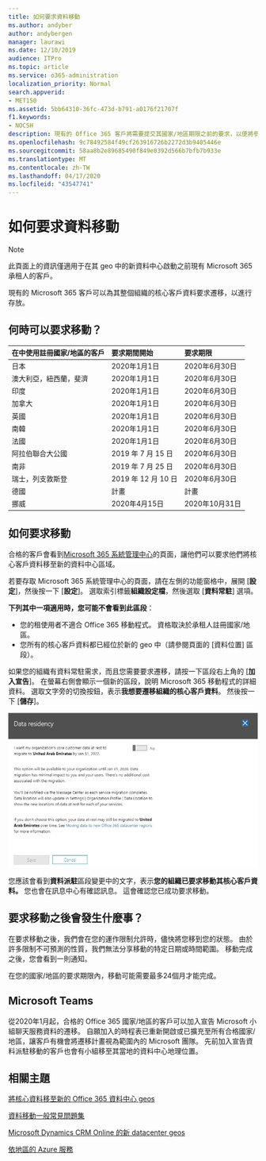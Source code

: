 ```yaml
---
title: 如何要求資料移動
ms.author: andyber
author: andybergen
manager: laurawi
ms.date: 12/10/2019
audience: ITPro
ms.topic: article
ms.service: o365-administration
localization_priority: Normal
search.appverid:
- MET150
ms.assetid: 5bb64310-36fc-473d-b791-a0176f21707f
f1.keywords:
- NOCSH
description: 現有的 Office 365 客戶將需要提交其國家/地區期限之前的要求，以便將參與 Microsoft 365 服務的客戶資料移至新的地理位置。
ms.openlocfilehash: 9c78492584f49cf263916726b2272d3b9405446e
ms.sourcegitcommit: 58aa8b2e89685490f849e0392d566b7bfb7b933e
ms.translationtype: MT
ms.contentlocale: zh-TW
ms.lasthandoff: 04/17/2020
ms.locfileid: "43547741"
---
```

# <a name="how-to-request-your-data-move"></a>如何要求資料移動

> [!NOTE]
> 此頁面上的資訊僅適用于在其 geo 中的新資料中心啟動之前現有 Microsoft 365 承租人的客戶。 
  
現有的 Microsoft 365 客戶可以為其整個組織的核心客戶資料要求遷移，以進行存放。  
  
## <a name="when-can-i-request-a-move"></a>何時可以要求移動？

|**在中使用註冊國家/地區的客戶**|**要求期間開始**|**要求期限**|
|:-----|:-----|:-----|
|日本  <br/> |2020年1月1日  <br/> |2020年6月30日  <br/> |
|澳大利亞，紐西蘭，斐濟  <br/> |2020年1月1日  <br/> |2020年6月30日  <br/> |
|印度  <br/> |2020年1月1日  <br/> |2020年6月30日  <br/> |
|加拿大  <br/> |2020年1月1日  <br/> |2020年6月30日  <br/> |
|英國  <br/> |2020年1月1日  <br/> |2020年6月30日  <br/> |
|南韓  <br/> |2020年1月1日  <br/> |2020年6月30日  <br/> |
|法國  <br/> |2020年1月1日  <br/> |2020年6月30日  <br/> |
|阿拉伯聯合大公國  <br/> |2019 年 7 月 15 日  <br/> |2020年6月30日  <br/> |
|南非  <br/> |2019 年 7 月 25 日  <br/> |2020年6月30日  <br/> |
|瑞士，列支敦斯登  <br/> |2019 年 12 月 10 日  <br/> |2020年6月30日  <br/> |
|德國  <br/> |計畫  <br/> |計畫  <br/> |
|挪威  <br/> |2020年4月15日  <br/> |2020年10月31日  <br/> |
   
## <a name="how-to-request-a-move"></a>如何要求移動

合格的客戶會看到[Microsoft 365 系統管理中心](https://aka.ms/365admin)的頁面，讓他們可以要求他們將核心客戶資料移至新的資料中心區域。  
  
若要存取 Microsoft 365 系統管理中心的頁面，請在左側的功能窗格中，展開 [**設定**]，然後按一下 [**設定**]。
選取索引標籤**組織設定檔**，然後選取 [**資料常駐**] 選項。
  
**下列其中一項適用時，您可能不會看到此區段**：
- 您的租使用者不適合 Office 365 移動程式。  資格取決於承租人註冊國家/地區。
- 您所有的核心客戶資料都已經位於新的 geo 中（請參閱頁面的 [資料位置] 區段）。 
  
如果您的組織有資料常駐需求，而且您需要要求遷移，請按一下區段右上角的 [**加入宣告**]。 在螢幕右側會顯示一個新的區段，說明 Microsoft 365 移動程式的詳細資料。 選取文字旁的切換按鈕，表示**我想要遷移組織的核心客戶資料**。 然後按一下 [**儲存**]。
  
![資料中心加入動作畫面](media/dataresidencyflyoutae.jpg)
  
您應該會看到**資料派駐**區段變更中的文字，表示**您的組織已要求移動其核心客戶資料。** 您也會在訊息中心有確認訊息。 這會確認您已成功要求移動。 


  
## <a name="what-happens-after-requesting-a-move"></a>要求移動之後會發生什麼事？

在要求移動之後，我們會在您的運作限制允許時，儘快將您移到您的狀態。 由於許多限制不可預測的性質，我們無法分享移動的特定日期或時間範圍。 移動完成之後，您會看到一則通知。
  
在您的國家/地區的要求期限內，移動可能需要最多24個月才能完成。
  
## <a name="microsoft-teams"></a>Microsoft Teams

從2020年1月起，合格的 Office 365 國家/地區的客戶可以加入宣告 Microsoft 小組聊天服務資料的遷移。  自願加入的時程表已重新開啟或已擴充至所有合格國家/地區，讓客戶有機會將遷移計畫視為範圍內的 Microsoft 團隊。 先前加入宣告資料派駐移動的客戶也會有小組移至其當地的資料中心地理位置。

## <a name="related-topics"></a>相關主題

[將核心資料移至新的 Office 365 資料中心 geos](moving-data-to-new-datacenter-geos.md)

[資料移動一般常見問題集](data-move-faq.md)

[Microsoft Dynamics CRM Online 的新 datacenter geos](https://go.microsoft.com/fwlink/p/?Linkid=615924)
  
[依地區的 Azure 服務](https://azure.microsoft.com/regions/)
  

